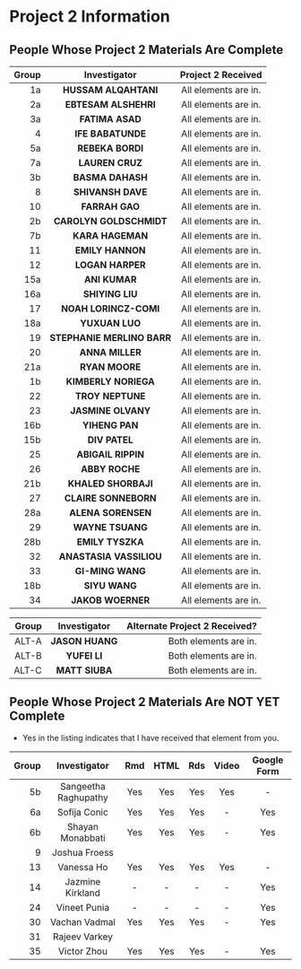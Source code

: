 # Project 2 Information

## People Whose Project 2 Materials Are Complete

Group | Investigator | Project 2 Received
---: | :---: | :---:
1a | **HUSSAM ALQAHTANI** | All elements are in.
2a | **EBTESAM ALSHEHRI** | All elements are in.
3a | **FATIMA ASAD**  | All elements are in.
4 | **IFE BABATUNDE** | All elements are in.
5a | **REBEKA BORDI** | All elements are in.
7a | **LAUREN CRUZ** | All elements are in.
3b | **BASMA DAHASH** | All elements are in.
8 | **SHIVANSH DAVE** | All elements are in.
10 | **FARRAH GAO**	| All elements are in.
2b | **CAROLYN GOLDSCHMIDT** | All elements are in.
7b | **KARA HAGEMAN** | All elements are in.
11 | **EMILY HANNON** | All elements are in.
12 | **LOGAN HARPER** | All elements are in.
15a | **ANI KUMAR** | All elements are in.
16a | **SHIYING LIU** | All elements are in.
17 | **NOAH LORINCZ-COMI** | All elements are in.
18a | **YUXUAN LUO** | All elements are in.
19 | **STEPHANIE MERLINO BARR** | All elements are in.
20 | **ANNA MILLER** | All elements are in.
21a | **RYAN MOORE** | All elements are in.
1b | **KIMBERLY NORIEGA** | All elements are in.
22 | **TROY NEPTUNE** | All elements are in.
23 | **JASMINE OLVANY** | All elements are in. 
16b | **YIHENG PAN** | All elements are in. 
15b | **DIV PATEL** | All elements are in.		
25 | **ABIGAIL RIPPIN** | All elements are in.
26 | **ABBY ROCHE** | All elements are in. 
21b | **KHALED SHORBAJI** | All elements are in.
27 | **CLAIRE SONNEBORN** | All elements are in. 
28a | **ALENA SORENSEN** | All elements are in.
29 | **WAYNE TSUANG** | All elements are in.
28b | **EMILY TYSZKA** | All elements are in.
32 | **ANASTASIA VASSILIOU** | All elements are in.
33 | **GI-MING WANG** | All elements are in.
18b | **SIYU WANG** | All elements are in.
34 | **JAKOB WOERNER** | All elements are in.

Group | Investigator | Alternate Project 2 Received?
---: | :---: | ---: 
ALT-A | **JASON HUANG** | Both elements are in.
ALT-B | **YUFEI LI** | Both elements are in.
ALT-C | **MATT SIUBA** | Both elements are in.	

## People Whose Project 2 Materials Are NOT YET Complete

- Yes in the listing indicates that I have received that element from you.

Group | Investigator | Rmd | HTML | Rds | Video | Google Form
---: | :---: | :---: | :---: | :---: | :---: | :---:
5b | Sangeetha Raghupathy | Yes | Yes | Yes | Yes | -
6a | Sofija Conic | Yes | Yes | Yes | - | Yes
6b | Shayan Monabbati | Yes | Yes | Yes | - | Yes
9 | Joshua Froess | 
13 | Vanessa Ho | Yes | Yes | Yes | Yes | -
14 | Jazmine Kirkland | - | - | - | - | Yes
24 | Vineet Punia | - | - | - | - | Yes
30 | Vachan Vadmal | Yes | Yes | Yes | - | Yes
31 | Rajeev Varkey | 
35 | Victor Zhou | Yes | Yes | Yes | - | Yes

